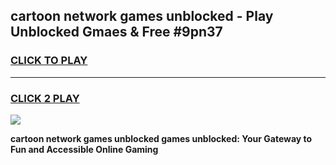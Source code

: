 
## cartoon network games unblocked - Play Unblocked Gmaes & Free #9pn37
<h3>
<a href="https://news.freeplayer.one?title=cartoon_network_games_unblocked&ref=26F">CLICK TO PLAY</a></h3>
<hr>

<h3>
<a href="https://news.freeplayer.one?title=cartoon_network_games_unblocked&ref=26F">CLICK 2 PLAY</a>
  
</h3>

<a href="https://news.freeplayer.one?title=cartoon_network_games_unblocked&ref=26F/"><img src="https://clearcache.store/games.png"></a>


**cartoon network games unblocked games unblocked: Your Gateway to Fun and Accessible Online Gaming**
